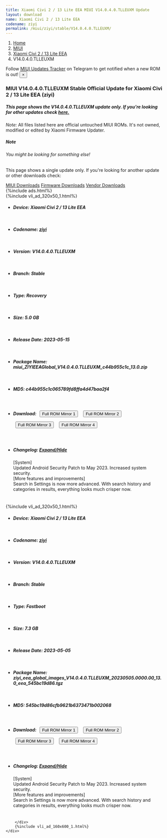 ```yaml
---
title: Xiaomi Civi 2 / 13 Lite EEA MIUI V14.0.4.0.TLLEUXM Update
layout: download
name: Xiaomi Civi 2 / 13 Lite EEA
codename: ziyi
permalink: /miui/ziyi/stable/V14.0.4.0.TLLEUXM/
---
```

<nav aria-label="breadcrumb">
    <ol class="breadcrumb">
        <li class="breadcrumb-item"><a href="/">Home</a></li>
        <li class="breadcrumb-item"><a href="/miui/">MIUI</a></li>
        <li class="breadcrumb-item"><a href="/miui/ziyi/">Xiaomi Civi 2 / 13 Lite EEA</a></li>
        <li class="breadcrumb-item active" aria-current="page">V14.0.4.0.TLLEUXM</li>
    </ol>
</nav>
<div class="alert alert-primary alert-dismissible fade show" role="alert">
    Follow <a href="https://t.me/MIUIUpdatesTracker" class="alert-link">MIUI Updates Tracker</a> on Telegram to get
    notified when a new ROM is out!
    <button type="button" class="close" data-dismiss="alert" aria-label="Close">
        <span aria-hidden="true">&times;</span>
    </button>
</div>
<div class="col-12 mx-auto">
    <h3 class="title bg-light p-2 rounded">MIUI V14.0.4.0.TLLEUXM Stable Official Update for Xiaomi Civi 2 / 13 Lite EEA (ziyi)</h3>
    <h5>This page shows the V14.0.4.0.TLLEUXM update only. If you're looking for other updates check
        <a href="/miui/ziyi/">here.</a></h5>
    <p><i>Note: </i>All files listed here are official untouched MIUI ROMs.
        It's not owned, modified or edited by Xiaomi Firmware Updater.</p>
    <div class="card">
        <div class="card-body">
            <h5 class="card-title">Note</h5>
            <h6 class="card-subtitle mb-2 text-muted">You might be looking for something else!</h6>
            <p class="card-text">This page shows a single update only.
                If you're looking for another update or other downloads check:</p>
            <a href="/miui/" class="card-link">MIUI Downloads</a>
            <a href="/firmware/" class="card-link">Firmware Downloads</a>
            <a href="/vendor/" class="card-link">Vendor Downloads</a>
        </div>
    </div>
    {%include ads.html%}
    <div class="row justify-content-center">
        <div class="col-10" id="downloads">
                    <div class="card card-body">
            {%include vli_ad_320x50_1.html%}
            <ul class="list-unstyled">
                <li style="padding-bottom: 10px;">
                    <h5><b>Device: </b>Xiaomi Civi 2 / 13 Lite EEA</h5>
                </li>
                <li style="padding-bottom: 10px;">
                    <h5><b>Codename: </b> <a href="/miui/ziyi/" target="_blank">ziyi</a> </h5>
                </li>
                <li style="padding-bottom: 10px;">
                    <h5><b>Version: </b>V14.0.4.0.TLLEUXM</h5>
                </li>
                <li style="padding-bottom: 10px;">
                    <h5><b>Branch: </b>Stable</h5>
                </li>
                <li style="padding-bottom: 10px;">
                    <h5><b>Type: </b>Recovery</h5>
                </li>
                <li style="padding-bottom: 10px;">
                    <h5><b>Size: </b>5.0 GB</h5>
                </li>
                <li style="padding-bottom: 10px;">
                    <h5><b>Release Date: </b>2023-05-15</h5>
                </li>
                <li style="padding-bottom: 10px;">
                    <h5><b>Package Name: </b><span id="filename" class="text-dark">miui_ZIYIEEAGlobal_V14.0.4.0.TLLEUXM_c44b955c1c_13.0.zip</span></h5>
                </li>
                <li style="padding-bottom: 10px;">
                    <h5><b>MD5: </b><span id="md5" class="text-muted">c44b955c1c065789fd8ffa4d47baa2f4</span></h5>
                </li>
                <li style="padding-bottom: 10px;">
                    <h5><b>Download: </b> <button type="button" id="download" class="btn btn-primary" style="margin: 7px;" onclick="window.open('https://bigota.d.miui.com/V14.0.4.0.TLLEUXM/miui_ZIYIEEAGlobal_V14.0.4.0.TLLEUXM_c44b955c1c_13.0.zip', '_blank');"><i class="fa fa-download"></i> Full ROM Mirror 1</button> <button type="button" id="download" class="btn btn-primary" style="margin: 7px;" onclick="window.open('https://ks3orig.bigota.d.miui.com/V14.0.4.0.TLLEUXM/miui_ZIYIEEAGlobal_V14.0.4.0.TLLEUXM_c44b955c1c_13.0.zip', '_blank');"><i class="fa fa-download"></i> Full ROM Mirror 2</button> <button type="button" id="download" class="btn btn-primary" style="margin: 7px;" onclick="window.open('https://airtel.bigota.d.miui.com/V14.0.4.0.TLLEUXM/miui_ZIYIEEAGlobal_V14.0.4.0.TLLEUXM_c44b955c1c_13.0.zip', '_blank');"><i class="fa fa-download"></i> Full ROM Mirror 3</button> <button type="button" id="download" class="btn btn-primary" style="margin: 7px;" onclick="window.open('https://hugeota.d.miui.com/V14.0.4.0.TLLEUXM/miui_ZIYIEEAGlobal_V14.0.4.0.TLLEUXM_c44b955c1c_13.0.zip', '_blank');"><i class="fa fa-download"></i> Full ROM Mirror 4</button></h5>
                </li>
                <li style="padding-bottom: 10px;">
                    <h5><b>Changelog: </b><a href="#ziyi_1_changelog" data-toggle="collapse" role="button"
                            aria-expanded="false" aria-controls="ziyi_1_changelog"> <i class="fa fa-arrow-down"
                                aria-hidden="true"></i> Expand/Hide</a></h5>
                    <div class="collapse" id="ziyi_1_changelog">
                        <p id="changelog_text">[System]<br>Updated Android Security Patch to May 2023. Increased system security.<br>[More features and improvements]<br>Search in Settings is now more advanced. With search history and categories in results, everything looks much crisper now.</p>
                    </div>
                </li>
            </ul>
        </div>
        <div class="card card-body">
            {%include vli_ad_320x50_1.html%}
            <ul class="list-unstyled">
                <li style="padding-bottom: 10px;">
                    <h5><b>Device: </b>Xiaomi Civi 2 / 13 Lite EEA</h5>
                </li>
                <li style="padding-bottom: 10px;">
                    <h5><b>Codename: </b> <a href="/miui/ziyi/" target="_blank">ziyi</a> </h5>
                </li>
                <li style="padding-bottom: 10px;">
                    <h5><b>Version: </b>V14.0.4.0.TLLEUXM</h5>
                </li>
                <li style="padding-bottom: 10px;">
                    <h5><b>Branch: </b>Stable</h5>
                </li>
                <li style="padding-bottom: 10px;">
                    <h5><b>Type: </b>Fastboot</h5>
                </li>
                <li style="padding-bottom: 10px;">
                    <h5><b>Size: </b>7.3 GB</h5>
                </li>
                <li style="padding-bottom: 10px;">
                    <h5><b>Release Date: </b>2023-05-05</h5>
                </li>
                <li style="padding-bottom: 10px;">
                    <h5><b>Package Name: </b><span id="filename" class="text-dark">ziyi_eea_global_images_V14.0.4.0.TLLEUXM_20230505.0000.00_13.0_eea_545bc19d86.tgz</span></h5>
                </li>
                <li style="padding-bottom: 10px;">
                    <h5><b>MD5: </b><span id="md5" class="text-muted">545bc19d86cfb9621b6373471b002068</span></h5>
                </li>
                <li style="padding-bottom: 10px;">
                    <h5><b>Download: </b> <button type="button" id="download" class="btn btn-primary" style="margin: 7px;" onclick="window.open('https://bigota.d.miui.com/V14.0.4.0.TLLEUXM/ziyi_eea_global_images_V14.0.4.0.TLLEUXM_20230505.0000.00_13.0_eea_545bc19d86.tgz', '_blank');"><i class="fa fa-download"></i> Full ROM Mirror 1</button> <button type="button" id="download" class="btn btn-primary" style="margin: 7px;" onclick="window.open('https://ks3orig.bigota.d.miui.com/V14.0.4.0.TLLEUXM/ziyi_eea_global_images_V14.0.4.0.TLLEUXM_20230505.0000.00_13.0_eea_545bc19d86.tgz', '_blank');"><i class="fa fa-download"></i> Full ROM Mirror 2</button> <button type="button" id="download" class="btn btn-primary" style="margin: 7px;" onclick="window.open('https://airtel.bigota.d.miui.com/V14.0.4.0.TLLEUXM/ziyi_eea_global_images_V14.0.4.0.TLLEUXM_20230505.0000.00_13.0_eea_545bc19d86.tgz', '_blank');"><i class="fa fa-download"></i> Full ROM Mirror 3</button> <button type="button" id="download" class="btn btn-primary" style="margin: 7px;" onclick="window.open('https://hugeota.d.miui.com/V14.0.4.0.TLLEUXM/ziyi_eea_global_images_V14.0.4.0.TLLEUXM_20230505.0000.00_13.0_eea_545bc19d86.tgz', '_blank');"><i class="fa fa-download"></i> Full ROM Mirror 4</button></h5>
                </li>
                <li style="padding-bottom: 10px;">
                    <h5><b>Changelog: </b><a href="#ziyi_2_changelog" data-toggle="collapse" role="button"
                            aria-expanded="false" aria-controls="ziyi_2_changelog"> <i class="fa fa-arrow-down"
                                aria-hidden="true"></i> Expand/Hide</a></h5>
                    <div class="collapse" id="ziyi_2_changelog">
                        <p id="changelog_text">[System]<br>Updated Android Security Patch to May 2023. Increased system security.<br>[More features and improvements]<br>Search in Settings is now more advanced. With search history and categories in results, everything looks much crisper now.</p>
                    </div>
                </li>
            </ul>
        </div>

        </div>
        {%include vli_ad_160x600_1.html%}
    </div>
</div>
